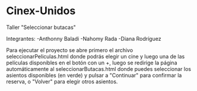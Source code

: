 # Cinex-Unidos
Taller "Seleccionar butacas"

Integrantes: 
-Anthonny Baladi
-Nahomy Rada
-Diana Rodríguez

Para ejecutar el proyecto se abre primero el archivo seleccionarPeliculas.html donde podrás elegir 
un cine y luego una de las películas disponibles en el botón con un +, luego se redirige la página 
automáticamente al seleccionarButacas.html donde puedes seleccionar los asientos disponibles (en
verde) y pulsar a "Continuar" para confirmar la reserva, o "Volver" para elegir otros asientos.
